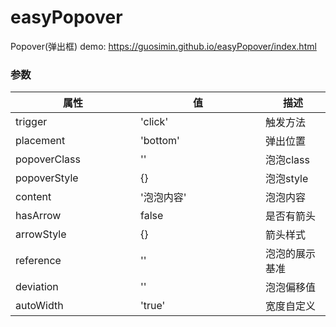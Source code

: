 # easyPopover
Popover(弹出框)
demo: https://guosimin.github.io/easyPopover/index.html

### 参数
<table>
    <colgroup>
        <col width="200">
        <col width="200">
        <col>
    </colgroup>
    <thead>
    <tr>
        <th>属性</th>
        <th>值</th>
        <th>描述</th>
    </tr>
    </thead>
    <tbody>
    <tr>
        <td>trigger</td>
        <td>'click'</td>
        <td>触发方法</td>
    </tr>
    <tr>
        <td>placement</td>
        <td>'bottom'</td>
        <td>弹出位置</td>
    </tr>
    <tr>
        <td>popoverClass</td>
        <td>''</td>
        <td>泡泡class</td>
    </tr>
    <tr>
        <td>popoverStyle</td>
        <td>{}</td>
        <td>泡泡style</td>
    </tr>
    <tr>
        <td>content</td>
        <td>'泡泡内容'</td>
        <td>泡泡内容</td>
    </tr>
    <tr>
        <td>hasArrow</td>
        <td>false</td>
        <td>是否有箭头</td>
    </tr>
    <tr>
        <td>arrowStyle</td>
        <td>{}</td>
        <td>箭头样式</td>
    </tr>
    <tr>
        <td>reference</td>
        <td>''</td>
        <td>泡泡的展示基准</td>
    </tr>
    <tr>
        <td>deviation</td>
        <td>''</td>
        <td>泡泡偏移值</td>
    </tr>
    <tr>
        <td>autoWidth</td>
        <td>'true'</td>
        <td>宽度自定义</td>
    </tr>
    </tbody>
</table>